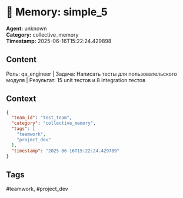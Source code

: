 # 🧠 Memory: simple_5

**Agent:** unknown  
**Category:** collective_memory  
**Timestamp:** 2025-06-16T15:22:24.429898

## Content
Роль: qa_engineer | Задача: Написать тесты для пользовательского модуля | Результат: 15 unit тестов и 8 integration тестов

## Context
```json
{
  "team_id": "test_team",
  "category": "collective_memory",
  "tags": [
    "teamwork",
    "project_dev"
  ],
  "timestamp": "2025-06-16T15:22:24.429789"
}
```

## Tags
#teamwork, #project_dev
